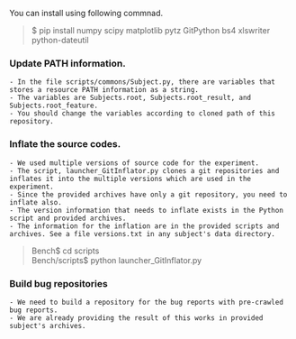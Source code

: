 
You can install using following commnad.
> $ pip install numpy scipy matplotlib pytz GitPython bs4 xlswriter python-dateutil<br />

### Update PATH information.
    - In the file scripts/commons/Subject.py, there are variables that stores a resource PATH information as a string.
    - The variables are Subjects.root, Subjects.root_result, and Subjects.root_feature.
    - You should change the variables according to cloned path of this repository.

### Inflate the source codes.
    - We used multiple versions of source code for the experiment. 
    - The script, launcher_GitInflator.py clones a git repositories and inflates it into the multiple versions which are used in the experiment.
    - Since the provided archives have only a git repository, you need to inflate also.
    - The version information that needs to inflate exists in the Python script and provided archives.
    - The information for the inflation are in the provided scripts and archives. See a file versions.txt in any subject's data directory.
> Bench$ cd scripts <br />
> Bench/scripts$ python launcher_GitInflator.py <br />
    
### Build bug repositories
    - We need to build a repository for the bug reports with pre-crawled bug reports.
    - We are already providing the result of this works in provided subject's archives.
    
